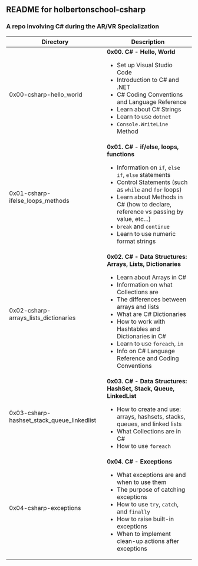 ## README for holbertonschool-csharp ##
### A repo involving C# during the AR/VR Specialization ###

| Directory | Description |
| --------- | ----------- |
| 0x00-csharp-hello_world | **0x00. C# - Hello, World**<ul><li>Set up Visual Studio Code</li><li>Introduction to C# and .NET</li><li>C# Coding Conventions and Language Reference</li><li>Learn about C# Strings</li><li>Learn to use `dotnet`</li><li>`Console.WriteLine` Method</li></ul> |
| 0x01-csharp-ifelse_loops_methods | **0x01. C# - if/else, loops, functions**<ul><li>Information on `if`, `else if`, `else` statements</li><li>Control Statements (such as `while` and `for` loops)</li><li>Learn about Methods in C# (how to declare, reference vs passing by value, etc...)</li><li>`break` and `continue`</li><li>Learn to use numeric format strings</li></ul> |
| 0x02-csharp-arrays_lists_dictionaries | **0x02. C# - Data Structures: Arrays, Lists, Dictionaries**<ul><li>Learn about Arrays in C#</li><li>Information on what Collections are</li><li>The differences between arrays and lists</li><li>What are C# Dictionaries</li><li>How to work with Hashtables and Dictionaries in C#</li><li>Learn to use `foreach`, `in`</li><li>Info on C# Language Reference and Coding Conventions</li></ul> |
| 0x03-csharp-hashset_stack_queue_linkedlist | **0x03. C# - Data Structures: HashSet, Stack, Queue, LinkedList**<ul><li>How to create and use: arrays, hashsets, stacks, queues, and linked lists</li><li>What Collections are in C#</li><li>How to use `foreach`</li></ul> |
| 0x04-csharp-exceptions | **0x04. C# - Exceptions**<ul><li>What exceptions are and when to use them</li><li>The purpose of catching exceptions</li><li>How to use `try`, `catch`, and `finally`</li><li>How to raise built-in exceptions</li><li>When to implement clean-up actions after exceptions</li></ul> |
